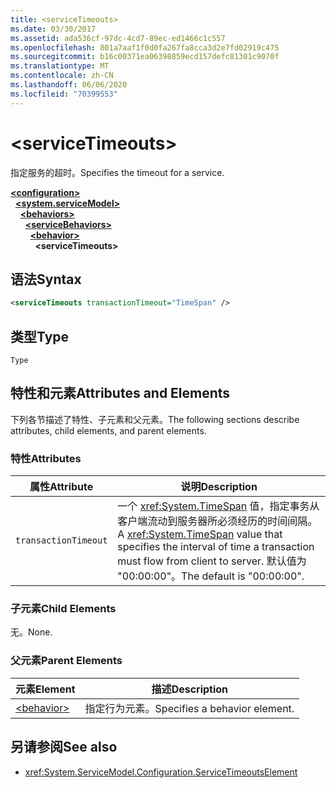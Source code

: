 ```yaml
---
title: <serviceTimeouts>
ms.date: 03/30/2017
ms.assetid: ada536cf-97dc-4cd7-89ec-ed1466c1c557
ms.openlocfilehash: 801a7aaf1f0d0fa267fa8cca3d2e7fd02919c475
ms.sourcegitcommit: b16c00371ea06398859ecd157defc81301c9070f
ms.translationtype: MT
ms.contentlocale: zh-CN
ms.lasthandoff: 06/06/2020
ms.locfileid: "70399553"
---
```

# \<serviceTimeouts>
<span data-ttu-id="85657-101">指定服务的超时。</span><span class="sxs-lookup"><span data-stu-id="85657-101">Specifies the timeout for a service.</span></span>  
  
[**\<configuration>**](../configuration-element.md)\
&nbsp;&nbsp;[**\<system.serviceModel>**](system-servicemodel.md)\
&nbsp;&nbsp;&nbsp;&nbsp;[**\<behaviors>**](behaviors.md)\
&nbsp;&nbsp;&nbsp;&nbsp;&nbsp;&nbsp;[**\<serviceBehaviors>**](servicebehaviors.md)\
&nbsp;&nbsp;&nbsp;&nbsp;&nbsp;&nbsp;&nbsp;&nbsp;[**\<behavior>**](behavior-of-servicebehaviors.md)\
&nbsp;&nbsp;&nbsp;&nbsp;&nbsp;&nbsp;&nbsp;&nbsp;&nbsp;&nbsp;**\<serviceTimeouts>**  
  
## <a name="syntax"></a><span data-ttu-id="85657-102">语法</span><span class="sxs-lookup"><span data-stu-id="85657-102">Syntax</span></span>  
  
```xml  
<serviceTimeouts transactionTimeout="TimeSpan" />
```  
  
## <a name="type"></a><span data-ttu-id="85657-103">类型</span><span class="sxs-lookup"><span data-stu-id="85657-103">Type</span></span>  
 `Type`  
  
## <a name="attributes-and-elements"></a><span data-ttu-id="85657-104">特性和元素</span><span class="sxs-lookup"><span data-stu-id="85657-104">Attributes and Elements</span></span>  
 <span data-ttu-id="85657-105">下列各节描述了特性、子元素和父元素。</span><span class="sxs-lookup"><span data-stu-id="85657-105">The following sections describe attributes, child elements, and parent elements.</span></span>  
  
### <a name="attributes"></a><span data-ttu-id="85657-106">特性</span><span class="sxs-lookup"><span data-stu-id="85657-106">Attributes</span></span>  
  
|<span data-ttu-id="85657-107">属性</span><span class="sxs-lookup"><span data-stu-id="85657-107">Attribute</span></span>|<span data-ttu-id="85657-108">说明</span><span class="sxs-lookup"><span data-stu-id="85657-108">Description</span></span>|  
|---------------|-----------------|  
|`transactionTimeout`|<span data-ttu-id="85657-109">一个 <xref:System.TimeSpan> 值，指定事务从客户端流动到服务器所必须经历的时间间隔。</span><span class="sxs-lookup"><span data-stu-id="85657-109">A <xref:System.TimeSpan> value that specifies the interval of time a transaction must flow from client to server.</span></span> <span data-ttu-id="85657-110">默认值为 "00:00:00"。</span><span class="sxs-lookup"><span data-stu-id="85657-110">The default is "00:00:00".</span></span>|  
  
### <a name="child-elements"></a><span data-ttu-id="85657-111">子元素</span><span class="sxs-lookup"><span data-stu-id="85657-111">Child Elements</span></span>  
 <span data-ttu-id="85657-112">无。</span><span class="sxs-lookup"><span data-stu-id="85657-112">None.</span></span>  
  
### <a name="parent-elements"></a><span data-ttu-id="85657-113">父元素</span><span class="sxs-lookup"><span data-stu-id="85657-113">Parent Elements</span></span>  
  
|<span data-ttu-id="85657-114">元素</span><span class="sxs-lookup"><span data-stu-id="85657-114">Element</span></span>|<span data-ttu-id="85657-115">描述</span><span class="sxs-lookup"><span data-stu-id="85657-115">Description</span></span>|  
|-------------|-----------------|  
|[\<behavior>](behavior-of-endpointbehaviors.md)|<span data-ttu-id="85657-116">指定行为元素。</span><span class="sxs-lookup"><span data-stu-id="85657-116">Specifies a behavior element.</span></span>|  
  
## <a name="see-also"></a><span data-ttu-id="85657-117">另请参阅</span><span class="sxs-lookup"><span data-stu-id="85657-117">See also</span></span>

- <xref:System.ServiceModel.Configuration.ServiceTimeoutsElement>
